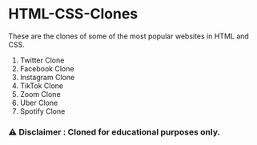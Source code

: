 # HTML-CSS-Clones

These are the clones of some of the most popular websites in HTML and CSS.

1. Twitter Clone
2. Facebook Clone
3. Instagram Clone
4. TikTok Clone
5. Zoom Clone
6. Uber Clone
7. Spotify Clone

### :warning: Disclaimer : Cloned for educational purposes only.
